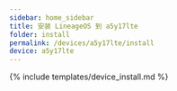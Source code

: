 ```yaml
---
sidebar: home_sidebar
title: 安装 LineageOS 到 a5y17lte
folder: install
permalink: /devices/a5y17lte/install
device: a5y17lte
---
```

{% include templates/device_install.md %}
